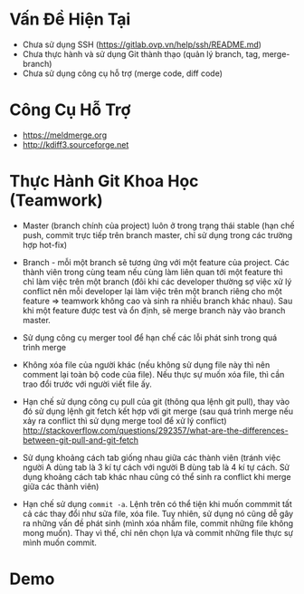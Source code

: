 # Vấn Đề Hiện Tại

- Chưa sử dụng SSH (https://gitlab.ovp.vn/help/ssh/README.md)
- Chưa thực hành và sử dụng Git thành thạo (quản lý branch, tag, merge-branch)
- Chưa sử dụng công cụ hỗ trợ (merge code, diff code)

# Công Cụ Hỗ Trợ

- https://meldmerge.org
- http://kdiff3.sourceforge.net

# Thực Hành Git Khoa Học (Teamwork)

- Master (branch chính của project) luôn ở trong trạng thái stable (hạn chế push, commit trực tiếp trên branch master, chỉ sử dụng trong các trường hợp hot-fix)

- Branch - mỗi một branch sẽ tương ứng với một feature của project. Các thành viên trong cùng team nếu cùng làm liên quan tới một feature thì chỉ làm việc trên một branch (đôi khi các developer thường sợ việc xử lý conflict nên mỗi developer lại làm việc trên một branch riêng cho một feature => teamwork không cao và sinh ra nhiều branch khác nhau). Sau khi một feature được test và ổn định, sẽ merge branch này vào branch master.

- Sử dụng công cụ merger tool để hạn chế các lỗi phát sinh trong quá trình merge

- Không xóa file của người khác (nếu không sử dụng file này thì nên comment lại toàn bộ code của file). Nếu thực sự muốn xóa file, thì cần trao đổi trước với người viết file ấy.

- Hạn chế sử dụng công cụ pull của git (thông qua lệnh  git pull), thay vào đó sử dụng lệnh git fetch kết hợp với git merge (sau quá trình merge nếu xảy ra conflict thì sử dụng merge tool để xử lý conflict)
http://stackoverflow.com/questions/292357/what-are-the-differences-between-git-pull-and-git-fetch

- Sử dụng khoảng cách tab giống nhau giữa các thành viên (tránh việc người A dùng tab là 3 kí tự cách với người B dùng tab là 4 kí tự cách. Sử dụng khoảng cách tab khác nhau cũng có thể sinh ra conflict khi merge giữa các thành viên)

- Hạn chế sử dụng `commit -a`. Lệnh trên có thể tiện khi muốn commmit tất cả các thay đổi như sửa file, xóa file. Tuy nhiên, sử dụng nó cũng dễ gây ra những vấn đề phát sinh (mình xóa nhầm file, commit những file không mong muốn). Thay vì thế, chỉ nên chọn lựa và commit những file thực sự mình muốn commit.

# Demo

